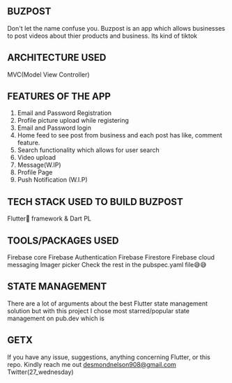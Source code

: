 ## BUZPOST

Don't let the name confuse you. Buzpost is an app 
which allows businesses to post videos about thier products 
and business.
Its kind of tiktok 

## ARCHITECTURE USED
MVC(Model View Controller)


## FEATURES OF THE APP
1. Email and Password Registration 
2. Profile picture upload while registering
3. Email and Password login
4. Home feed to see post from business and each post has like, comment feature.
5. Search functionality which allows for user search 
5. Video upload 
6. Message(W.IP)
7. Profile Page
8. Push Notification (W.I.P)

## TECH STACK USED TO BUILD BUZPOST
Flutter💙 framework &
Dart PL


## TOOLS/PACKAGES USED 
Firebase core
Firebase Authentication 
Firebase Firestore
Firebase cloud messaging 
Imager picker
Check the rest in the pubspec.yaml file😅😅

## STATE MANAGEMENT 
There are a lot of arguments about the best Flutter 
state management solution but with this project I chose 
most starred/popular state management on pub.dev
which is 
## GETX

If you have any issue, suggestions, anything concerning  Flutter, or this repo.
Kindly reach me out
desmondnelson908@gmail.com 
Twitter(27_wednesday)



